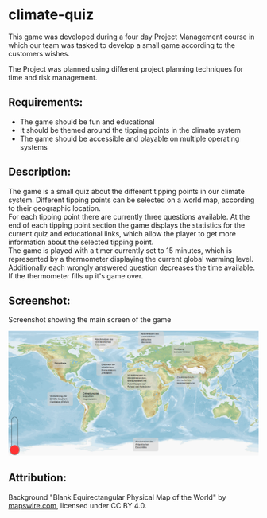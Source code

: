 # climate-quiz
This game was developed during a four day Project Management course in which our team was tasked to develop a small game according to the customers wishes.

The Project was planned using different project planning techniques for time and risk management.


## Requirements:
* The game should be fun and educational
* It should be themed around the tipping points in the climate system
* The game should be accessible and playable on multiple operating systems


## Description:
The game is a small quiz about the different tipping points in our climate system. Different tipping points can be selected on a world map, according to their geographic location.<br>
For each tipping point there are currently three questions available. At the end of each tipping point section the game displays the statistics for the current quiz and educational links, which allow the player to get more information about the selected tipping point.<br> The game is played with a timer currently set to 15 minutes, which is represented by a thermometer displaying the current global warming level.<br>
Additionally each wrongly answered question decreases the time available. If the thermometer fills up it's game over.


## Screenshot:
Screenshot showing the main screen of the game

![Game Screenshot](assets/readme_screenshot.png)


## Attribution:
Background "Blank Equirectangular Physical Map of the World" by [mapswire.com](https://mapswire.com/world/physical-maps/), licensed under CC BY 4.0.

